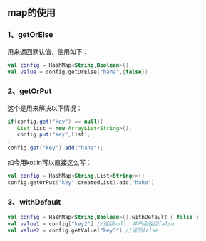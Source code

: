 ## map的使用

### 1、getOrElse
用来返回默认值，使用如下：
```kotlin
val config = HashMap<String,Boolean>()
val value = config.getOrElse("haha",{false})
```

### 2、getOrPut
这个是用来解决以下情况：
```java
if(config.get("key") == null){
   List list = new ArrayList<String>();
   config.put("key",list);
}
config.get("key").add("haha");
```

如今用kotlin可以直接这么写：
```kotlin
val config = HashMap<String,List<String>>()
config.getOrPut("key",createdList).add("haha")
```

### 3、withDefault
```kotlin
val config = HashMap<String,Boolean>().withDefault { false }
val value1 = config["key2"] //返回null，并不会返回false
val value2 = config.getValue("key3") //返回false
```